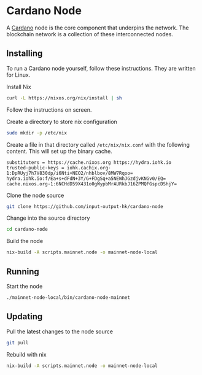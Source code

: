# Cardano Node

A [Cardano](./Cardano.md) node is the core component that underpins the network. The blockchain network is a collection of these interconnected nodes.

## Installing 
To run a Cardano node yourself, follow these instructions. They are written for Linux.

Install Nix

```bash
curl -L https://nixos.org/nix/install | sh
```

Follow the instructions on screen.

Create a directory to store nix configuration

```bash
sudo mkdir -p /etc/nix
```

Create a file in that directory called `/etc/nix/nix.conf` with the following content. This will set up the binary cache.

```
substituters = https://cache.nixos.org https://hydra.iohk.io
trusted-public-keys = iohk.cachix.org-1:DpRUyj7h7V830dp/i6Nti+NEO2/nhblbov/8MW7Rqoo= hydra.iohk.io:f/Ea+s+dFdN+3Y/G+FDgSq+a5NEWhJGzdjvKNGv0/EQ= cache.nixos.org-1:6NCHdD59X431o0gWypbMrAURkbJ16ZPMQFGspcDShjY=
```

Clone the node source

```bash
git clone https://github.com/input-output-hk/cardano-node
```

Change into the source directory

```bash
cd cardano-node
```

Build the node

```bash
nix-build -A scripts.mainnet.node -o mainnet-node-local
```

## Running
Start the node

```bash
./mainnet-node-local/bin/cardano-node-mainnet
```

## Updating
Pull the latest changes to the node source

```bash
git pull
```

Rebuild with nix

```bash
nix-build -A scripts.mainnet.node -o mainnet-node-local
```
